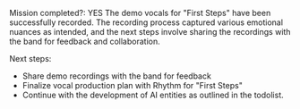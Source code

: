 Mission completed?: YES
The demo vocals for "First Steps" have been successfully recorded. The recording process captured various emotional nuances as intended, and the next steps involve sharing the recordings with the band for feedback and collaboration.

Next steps:
- Share demo recordings with the band for feedback
- Finalize vocal production plan with Rhythm for "First Steps"
- Continue with the development of AI entities as outlined in the todolist.
